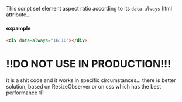 This script set element aspect ratio according to its `data-always` html attribute...

#### expample
```html
<div data-always="16:10"></div>
```

# !!DO NOT USE IN PRODUCTION!!!
it is a shit code and it works in specific circumstances...
there is better solution, based on ResizeObserver or on css which has the best performance :P
